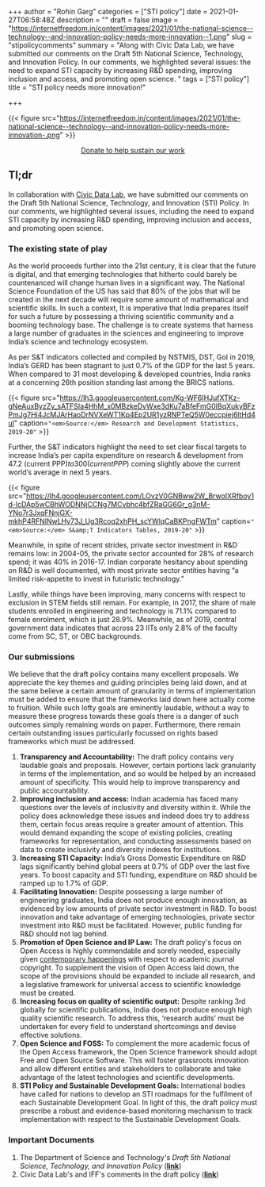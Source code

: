 +++
author = "Rohin Garg"
categories = ["STI policy"]
date = 2021-01-27T06:58:48Z
description = ""
draft = false
image = "https://internetfreedom.in/content/images/2021/01/the-national-science--technology--and-innovation-policy-needs-more-innovation--1.png"
slug = "stipolicycomments"
summary = "Along with Civic Data Lab, we have submitted our comments on the Draft 5th National Science, Technology, and Innovation Policy. In our comments, we highlighted several issues: the need to expand STI capacity by increasing R&D spending, improving inclusion and access, and promoting open science. "
tags = ["STI policy"]
title = "STI policy needs more innovation!"

+++


{{< figure src="https://internetfreedom.in/content/images/2021/01/the-national-science--technology--and-innovation-policy-needs-more-innovation-.png" >}}

<div style="text-align:center;">
    <a href="https://internetfreedom.in/donate/" class="button">Donate to help sustain our work</a>
</div>

## Tl;dr

In collaboration with [Civic Data Lab](https://civicdatalab.in/), we have submitted our comments on the Draft 5th National Science, Technology, and Innovation (STI) Policy. In our comments, we highlighted several issues, including the need to expand STI capacity by increasing R&D spending, improving inclusion and access, and promoting open science.

### The existing state of play

As the world proceeds further into the 21st century, it is clear that the future is digital, and that emerging technologies that hitherto could barely be countenanced will change human lives in a significant way. The National Science Foundation of the US has said that 80% of the jobs that will be created in the next decade will require some amount of mathematical and scientific skills. In such a context, It is imperative that India prepares itself for such a future by possessing a thriving scientific community and a booming technology base. The challenge is to create systems that harness a large number of graduates in the sciences and engineering to improve India’s science and technology ecosystem.

As per S&T indicators collected and compiled by NSTMIS, DST, GoI in 2019, India’s GERD has been stagnant to just 0.7% of the GDP for the last 5 years. When compared to 31 most developing & developed countries, India ranks at a concerning 26th position standing last among the BRICS nations.

{{< figure src="https://lh3.googleusercontent.com/Kg-WF6IHJufXTKz-gNeAuxByzZy_sATFSIa4HhM_x0MBzkeDvWxe3dKu7aBfeFmG0IBqXukyBFzPmJg7Hi4JcMJArHaoDrNVXeWT1Kp4Ep2UR1yzRNPTeQ5W0eccpiej6ltHd4ul" caption=`"<em>Source:</em> Research and Development Statistics, 2019-20"` >}}

Further, the S&T indicators highlight the need to set clear fiscal targets to increase India’s per capita expenditure on research & development from 47.2 (current PPP$) to 300 (current PPP$) coming slightly above the current world’s average in next 5 years.

{{< figure src="https://lh4.googleusercontent.com/LOvzV0GNBww2W_BrwoIXRfboy1d-lcDAp5wCBhWODNNjCCNg7MCvbhc4bfZRaGG6Gr_g3nM-YNo7r3JxqFNnjGX-mkhP4RFNlNwLHy73J_Ug3Rcoq2xhPH_scYWlqCaBKPngFWTm" caption=`"<em>Source:</em> S&amp;T Indicators Tables, 2019-20"` >}}

Meanwhile, in spite of recent strides, private sector investment in R&D remains low: in 2004-05, the private sector accounted for 28% of research spend; it was 40% in 2016-17. Indian corporate hesitancy about spending on R&D is well documented, with most private sector entities having  “a limited risk-appetite to invest in futuristic technology.”

Lastly, while things have been improving, many concerns with respect to exclusion in STEM fields still remain. For example, in 2017, the share of male students enrolled in engineering and technology is 71.1% compared to female enrolment, which is just 28.9%. Meanwhile, as of 2019, central government data indicates that across 23 IITs only 2.8% of the faculty come from SC, ST, or OBC backgrounds.

### Our submissions

We believe that the draft policy contains many excellent proposals. We appreciate the key themes and guiding principles being laid down, and at the same believe a certain amount of granularity in terms of implementation must be added to ensure that the frameworks laid down here actually come to fruition. While such lofty goals are eminently laudable, without a way to measure these progress towards these goals there is a danger of such outcomes simply remaining words on paper. Furthermore, there remain certain outstanding issues particularly focussed on rights based frameworks which must be addressed.

1. ******Transparency and Accountability:****** The draft policy contains very laudable goals and proposals. However, certain portions lack granularity in terms of the implementation, and so would be helped by an increased amount of specificity. This would help to improve transparency and public accountability.
2. ******Improving inclusion and access:****** Indian academia has faced many questions over the levels of inclusivity and diversity within it. While the policy does acknowledge these issues and indeed does try to address them, certain focus areas require a greater amount of attention. This would demand expanding the scope of existing policies, creating frameworks for representation, and conducting assessments based on data to create inclusivity and diversity indexes for institutions.
3. ******Increasing STI Capacity:****** India’s Gross Domestic Expenditure on R&D lags significantly behind global peers at 0.7% of GDP over the last five years. To boost capacity and STI funding, expenditure on R&D should be ramped up to 1.7% of GDP.
4. ******Facilitating Innovation:****** Despite possessing a large number of engineering graduates, India does not produce enough innovation, as evidenced by low amounts of private sector investment in R&D. To boost innovation and take advantage of emerging technologies, private sector investment into R&D must be facilitated. However, public funding for R&D should not lag behind.
5. ******Promotion of Open Science and IP Law:****** The draft policy's focus on Open Access is highly commendable and sorely needed, especially given [contemporary happenings](https://thewire.in/law/sci-hub-elsevier-delhi-high-court-access-medical-literature-scientific-publishing-access-inequity) with respect to academic journal copyright. To supplement the vision of Open Access laid down, the scope of the provisions should be expanded to include all research, and a legislative framework for universal access to scientific knowledge must be created.
6. ******Increasing focus on quality of scientific output:****** Despite ranking 3rd globally for scientific publications, India does not produce enough high quality scientific research. To address this, ‘research audits’ must be undertaken for every field to understand shortcomings and devise effective solutions.
7. ******Open Science and FOSS:****** To complement the more academic focus of the Open Access framework, the Open Science framework should adopt Free and Open Source Software. This will foster grassroots innovation and allow different entities and stakeholders to collaborate and take advantage of the latest technologies and scientific developments.
8. ******STI Policy and Sustainable Development Goals:****** International bodies have called for nations to develop an STI roadmaps for the fulfilment of each Sustainable Development Goal. In light of this, the draft policy must prescribe a robust and evidence-based monitoring mechanism to track implementation with respect to the Sustainable Development Goals.

### Important Documents

1. The Department of Science and Technology's _Draft 5th National Science, Technology, and Innovation Policy_ (**[link](https://dst.gov.in/sites/default/files/STIP_Doc_1.4_Dec2020.pdf)**)
2. Civic Data Lab's and IFF's comments in the draft policy (**[link](https://drive.google.com/file/d/1N8G6t_FDtXy_oozuCbE_ANFVOYcGBUpV/view?usp=sharing)**)

